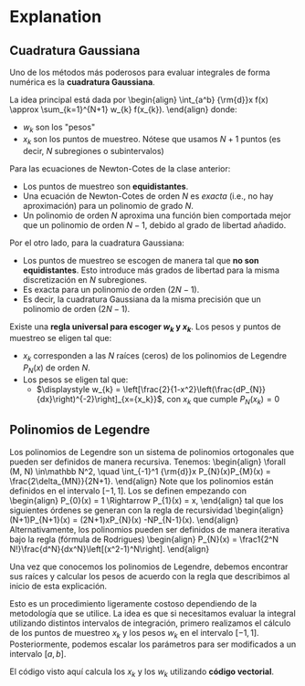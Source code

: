 # Explanation

## Cuadratura Gaussiana

Uno de los métodos más poderosos para evaluar integrales de forma numérica es la **cuadratura Gaussiana**.

La idea principal está dada por
\begin{align}
\int_{a^b} {\rm{d}}x f(x) \approx \sum_{k=1}^{N+1} w_{k} f(x_{k}).
\end{align}
donde:
  * $w_{k}$ son los "pesos"
  * $x_{k}$ son los puntos de muestreo. Nótese que usamos $N+1$ puntos (es decir, $N$ subregiones o subintervalos)
  
Para las ecuaciones de Newton-Cotes de la clase anterior:  
  * Los puntos de muestreo son **equidistantes**.
  * Una ecuación de Newton-Cotes de orden $N$ es *exacta* (i.e., no hay aproximación) para un polinomio de grado $N$.
  * Un polinomio de orden $N$ aproxima una función bien comportada mejor que un polinomio de orden $N-1$, debido al grado de libertad añadido.
  
Por el otro lado, para la cuadratura Gaussiana:
  * Los puntos de muestreo se escogen de manera tal que **no son equidistantes**. Esto introduce más grados de libertad para la misma discretización en $N$ subregiones.
  * Es exacta para un polinomio de orden $(2N - 1)$.
  * Es decir, la cuadratura Gaussiana da la misma precisión que un polinomio de orden $(2N - 1)$.

Existe una **regla universal para escoger $w_k$ y $x_k$**. Los pesos y puntos de muestreo se eligen tal que:
  * $x_{k}$ corresponden a las $N$ raíces (ceros) de los polinomios de Legendre $P_{N}(x)$ de orden $N$.
  * Los pesos se eligen tal que:
      - $\displaystyle w_{k} = \left[\frac{2}{1-x^2}\left(\frac{dP_{N}}{dx}\right)^{-2}\right]_{x={x_k}}$, con $x_k$ que cumple $P_N(x_k)=0$

## Polinomios de Legendre

Los polinomios de Legendre son un sistema de polinomios ortogonales que pueden ser definidos de manera recursiva. Tenemos:
\begin{align}
\forall (M, N) \in\mathbb N^2, \quad \int_{-1}^1 {\rm{d}}x P_{N}(x)P_{M}(x) = \frac{2\delta_{MN}}{2N+1}.
\end{align}
Note que los polinomios están definidos en el intervalo $[-1, 1]$.
Los se definen empezando con
\begin{align}
P_{0}(x) = 1 \Rightarrow P_{1}(x) = x,
\end{align}
tal que los siguientes órdenes se generan con la regla de recursividad
\begin{align}
(N+1)P_{N+1}(x) = (2N+1)xP_{N}(x) -NP_{N-1}(x).
\end{align}
Alternativamente, los polinomios pueden ser definidos de manera iterativa bajo la regla (fórmula de Rodrigues)
\begin{align}
P_{N}(x) = \frac1{2^N N!}\frac{d^N}{dx^N}\left[(x^2-1)^N\right].
\end{align}

Una vez que conocemos los polinomios de Legendre, debemos encontrar sus raíces y calcular los pesos de acuerdo con la regla que describimos al inicio de esta explicación.

Esto es un procedimiento ligeramente costoso dependiendo de la metodología que se utilice. La idea es que si necesitamos evaluar la integral utilizando distintos intervalos de integración, primero realizamos el cálculo de los puntos de muestreo $x_{k}$ y los pesos $w_{k}$ en el intervalo $[-1, 1]$. Posteriormente, podemos escalar los parámetros para ser modificados a un intervalo $[a, b]$.

El código visto aquí calcula los $x_{k}$ y  los $w_{k}$ utilizando **código vectorial**.



